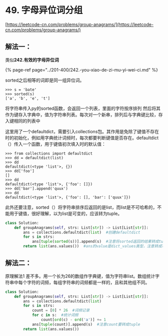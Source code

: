 # 49. 字母异位词分组

[https://leetcode-cn.com/problems/group-anagrams/](https://leetcode-cn.com/problems/group-anagrams/)

## 解法一：

类似**242.有效的字母异位词**

{% page-ref page="../201-400/242.-you-xiao-de-zi-mu-yi-wei-ci.md" %}

sorted之后相等的词即是同一组异位词。

```text
>>> s = 'bate'
>>> sorted(s)
['a', 'b', 'e', 't']
```

将字符串传入py的sorted函数，会返回一个列表，里面的字符按序排列 然后将其作为键存入字典中，值为字符串列表。每次对一个新串，排列后与字典键比较，存入键相同的列表中

这里用了一个defaultdict，需要引入collections包。其作用是免除了键值不存在时的初始化，例如用字典统计词频时，每次都要判断键值是否存在。defaultdict（）传入一个函数，用于键值初次填入时的默认值：

```text
>>> from collections import defaultdict
>>> dd = defaultdict(list)
>>> dd
defaultdict(<type 'list'>, {})
>>> dd['foo']
[]
>>> dd
defaultdict(<type 'list'>, {'foo': []})
>>> dd['bar'].append('quux')
>>> dd
defaultdict(<type 'list'>, {'foo': [], 'bar': ['quux']})
```

此外还要注意，sorted（）将字符串排序后返回的是list，而list是不可哈希的，不能用于键值，很好理解，以为list是可变的，应该转为tuple。

```python
class Solution:
    def groupAnagrams(self, strs: List[str]) -> List[List[str]]:
        ans = collections.defaultdict(list)  #创建defaultdict
        for s in strs:
            ans[tuple(sorted(s))].append(s)  #注意将sorted返回的结果转成tuple
        return list(ans.values())  #ans的value是dict_values类型，注意转成list
```

## 解法二：

原理解法1 差不多。用一个长为26的数组作字典键，值为字符串list。数组统计字符串中每个字符的词频，每组字符串的词频都是一样的，且和其他组不同。

```python
class Solution:
    def groupAnagrams(self, strs: List[str]) -> List[List[str]]:
        ans = collections.defaultdict(list)     
        for s in strs:
            count = [0] * 26  #词频记录
            for c in s:  #统计词频
                count[ord(c) - ord('a')] += 1
            ans[tuple(count)].append(s)  #注意count要转成tuple
        return list(ans.values())
```


